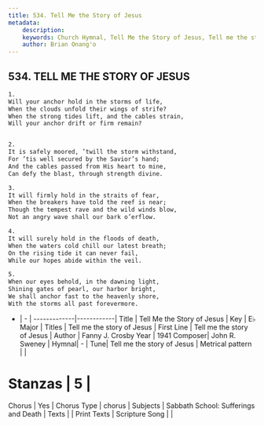```yaml
---
title: 534. Tell Me the Story of Jesus
metadata:
    description: 
    keywords: Church Hymnal, Tell Me the Story of Jesus, Tell me the story of Jesus , Tell me the story of Jesus
    author: Brian Onang'o
---
```



## 534. TELL ME THE STORY OF JESUS

```txt
1.
Will your anchor hold in the storms of life,
When the clouds unfold their wings of strife?
When the strong tides lift, and the cables strain,
Will your anchor drift or firm remain?


2.
It is safely moored, ’twill the storm withstand,
For ’tis well secured by the Savior’s hand;
And the cables passed from His heart to mine,
Can defy the blast, through strength divine.

3.
It will firmly hold in the straits of fear,
When the breakers have told the reef is near;
Though the tempest rave and the wild winds blow,
Not an angry wave shall our bark o’erflow.

4.
It will surely hold in the floods of death,
When the waters cold chill our latest breath;
On the rising tide it can never fail,
While our hopes abide within the veil.

5.
When our eyes behold, in the dawning light,
Shining gates of pearl, our harbor bright,
We shall anchor fast to the heavenly shore,
With the storms all past forevermore.
```

- |   -  |
-------------|------------|
Title | Tell Me the Story of Jesus |
Key | E♭ Major |
Titles | Tell me the story of Jesus |
First Line | Tell me the story of Jesus  |
Author | Fanny J. Crosby
Year | 1941
Composer| John R. Sweney |
Hymnal|  - |
Tune| Tell me the story of Jesus |
Metrical pattern | |
# Stanzas | 5 |
Chorus | Yes |
Chorus Type | chorus |
Subjects | Sabbath School: Sufferings and Death |
Texts |  |
Print Texts | 
Scripture Song |  |
  
